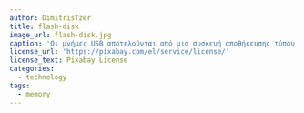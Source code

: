 ```yaml
---
author: DimitrisTzer
title: flash-disk
image_url: flash-disk.jpg
caption: 'Οι μνήμες USB αποτελούνται από μια συσκευή αποθήκευσης τύπου NAND ενσωματωμένη με μια θύρα USB. Οι μνήμες USB είναι τυπικά φορητές και επανεγγράψιμες, μεγέθους μικρότερου από μίας δισκέτας 3.5 ιντσών και ζυγίζουν λιγότερο από 60 γρ. Η χωρητικότητα σήμερα (Ιανουάριος 2017) κυμαίνεται από 8 GB έως πάνω από 512 GB, με συνεχείς βελτιώσεις στο μέγεθος και την τιμή ανά gigabyte. Μερικές επιτρέπουν 1 εκατομμύριο εγγραφές/διαγραφές και διατήρηση αποθηκευμένων δεδομένων έως 10 χρόνια, με σύνδεση σε USB έκδοσης 3.0 (οι 1.1 και 2.0 έχουν πλέον αποσυρθεί από την αγορά).'
license_url: 'https://pixabay.com/el/service/license/'
license_text: Pixabay License
categories:
  - technology
tags:
  - memory
---
```

